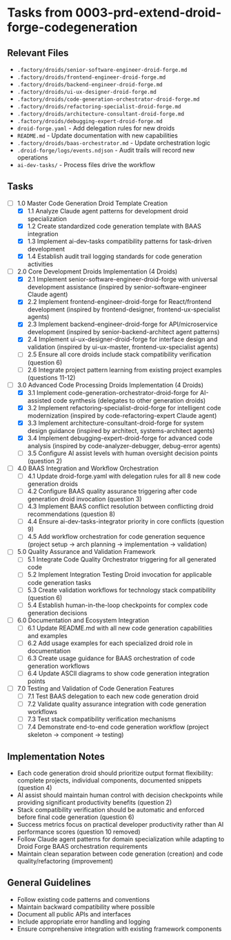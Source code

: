 # Tasks from 0003-prd-extend-droid-forge-codegeneration

## Relevant Files

- `.factory/droids/senior-software-engineer-droid-forge.md`
- `.factory/droids/frontend-engineer-droid-forge.md`
- `.factory/droids/backend-engineer-droid-forge.md`
- `.factory/droids/ui-ux-designer-droid-forge.md`
- `.factory/droids/code-generation-orchestrator-droid-forge.md`
- `.factory/droids/refactoring-specialist-droid-forge.md`
- `.factory/droids/architecture-consultant-droid-forge.md`
- `.factory/droids/debugging-expert-droid-forge.md`
- `droid-forge.yaml` - Add delegation rules for new droids
- `README.md` - Update documentation with new capabilities
- `.factory/droids/baas-orchestrator.md` - Update orchestration logic
- `.droid-forge/logs/events.ndjson` - Audit trails will record new operations
- `ai-dev-tasks/` - Process files drive the workflow

## Tasks

- [ ] 1.0 Master Code Generation Droid Template Creation
  - [x] 1.1 Analyze Claude agent patterns for development droid specialization
  - [x] 1.2 Create standardized code generation template with BAAS integration
  - [x] 1.3 Implement ai-dev-tasks compatibility patterns for task-driven development
  - [x] 1.4 Establish audit trail logging standards for code generation activities

- [ ] 2.0 Core Development Droids Implementation (4 Droids)
  - [x] 2.1 Implement senior-software-engineer-droid-forge with universal development assistance (inspired by senior-software-engineer Claude agent)
  - [x] 2.2 Implement frontend-engineer-droid-forge for React/frontend development (inspired by frontend-designer, frontend-ux-specialist agents)
  - [x] 2.3 Implement backend-engineer-droid-forge for API/microservice development (inspired by senior-backend-architect agent patterns)
  - [x] 2.4 Implement ui-ux-designer-droid-forge for interface design and validation (inspired by ui-ux-master, frontend-ux-specialist agents)
  - [ ] 2.5 Ensure all core droids include stack compatibility verification (question 6)
  - [ ] 2.6 Integrate project pattern learning from existing project examples (questions 11-12)

- [ ] 3.0 Advanced Code Processing Droids Implementation (4 Droids)
  - [x] 3.1 Implement code-generation-orchestrator-droid-forge for AI-assisted code synthesis (delegates to other generation droids)
  - [x] 3.2 Implement refactoring-specialist-droid-forge for intelligent code modernization (inspired by code-refactoring-expert Claude agent)
  - [x] 3.3 Implement architecture-consultant-droid-forge for system design guidance (inspired by architect, systems-architect agents)
  - [x] 3.4 Implement debugging-expert-droid-forge for advanced code analysis (inspired by code-analyzer-debugger, debug-error agents)
  - [ ] 3.5 Configure AI assist levels with human oversight decision points (question 2)

- [ ] 4.0 BAAS Integration and Workflow Orchestration
  - [ ] 4.1 Update droid-forge.yaml with delegation rules for all 8 new code generation droids
  - [ ] 4.2 Configure BAAS quality assurance triggering after code generation droid invocation (question 3)
  - [ ] 4.3 Implement BAAS conflict resolution between conflicting droid recommendations (question 8)
  - [ ] 4.4 Ensure ai-dev-tasks-integrator priority in core conflicts (question 9)
  - [ ] 4.5 Add workflow orchestration for code generation sequence (project setup → arch planning → implementation → validation)

- [ ] 5.0 Quality Assurance and Validation Framework
  - [ ] 5.1 Integrate Code Quality Orchestrator triggering for all generated code
  - [ ] 5.2 Implement Integration Testing Droid invocation for applicable code generation tasks
  - [ ] 5.3 Create validation workflows for technology stack compatibility (question 6)
  - [ ] 5.4 Establish human-in-the-loop checkpoints for complex code generation decisions

- [ ] 6.0 Documentation and Ecosystem Integration
  - [ ] 6.1 Update README.md with all new code generation capabilities and examples
  - [ ] 6.2 Add usage examples for each specialized droid role in documentation
  - [ ] 6.3 Create usage guidance for BAAS orchestration of code generation workflows
  - [ ] 6.4 Update ASCII diagrams to show code generation integration points

- [ ] 7.0 Testing and Validation of Code Generation Features
  - [ ] 7.1 Test BAAS delegation to each new code generation droid
  - [ ] 7.2 Validate quality assurance integration with code generation workflows
  - [ ] 7.3 Test stack compatibility verification mechanisms
  - [ ] 7.4 Demonstrate end-to-end code generation workflow (project skeleton → component → testing)

## Implementation Notes

- Each code generation droid should prioritize output format flexibility: complete projects, individual components, documented snippets (question 4)
- AI assist should maintain human control with decision checkpoints while providing significant productivity benefits (question 2)
- Stack compatibility verification should be automatic and enforced before final code generation (question 6)
- Success metrics focus on practical developer productivity rather than AI performance scores (question 10 removed)
- Follow Claude agent patterns for domain specialization while adapting to Droid Forge BAAS orchestration requirements
- Maintain clean separation between code generation (creation) and code quality/refactoring (improvement)

## General Guidelines

- Follow existing code patterns and conventions
- Maintain backward compatibility where possible
- Document all public APIs and interfaces
- Include appropriate error handling and logging
- Ensure comprehensive integration with existing framework components
